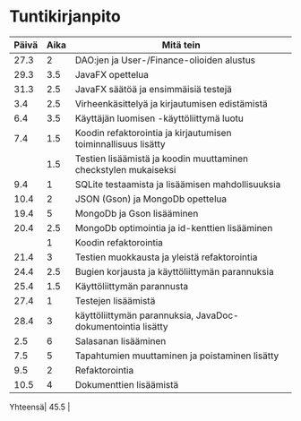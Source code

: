 
# Tuntikirjanpito

Päivä   |Aika| Mitä tein
--------|----|-----------
27.3    |  2 | DAO:jen ja User-/Finance-olioiden alustus
29.3    | 3.5| JavaFX opettelua
31.3    | 2.5| JavaFX säätöä ja ensimmäisiä testejä
3.4     | 2.5| Virheenkäsittelyä ja kirjautumisen edistämistä
6.4     | 3.5| Käyttäjän luomisen -käyttöliittymä luotu
7.4     | 1.5| Koodin refaktorointia ja kirjautumisen toiminnallisuus lisätty
||        1.5| Testien lisäämistä ja koodin muuttaminen checkstylen mukaiseksi
9.4     | 1  | SQLite testaamista ja lisäämisen mahdollisuuksia
10.4    | 2  | JSON (Gson) ja MongoDb opettelua 
19.4    | 5  | MongoDb ja Gson lisääminen
20.4    | 2.5| MongoDb optimointia ja id-kenttien lisääminen
||         1 | Koodin refaktorointia
21.4    | 3  | Testien muokkausta ja yleistä refaktorointia
24.4    | 2.5| Bugien korjausta ja käyttöliittymän parannuksia
25.4    | 1.5| Käyttöliittymän parannusta
27.4    | 1  | Testejen lisäämistä
28.4    | 3  | käyttöliittymän parannuksia, JavaDoc-dokumentointia lisätty
2.5     | 6  | Salasanan lisääminen
7.5     | 5  | Tapahtumien muuttaminen ja poistaminen lisätty
9.5     | 2  | Refaktorointia
10.5    | 4  | Dokumenttien lisäämistä

Yhteensä| 45.5 | 



